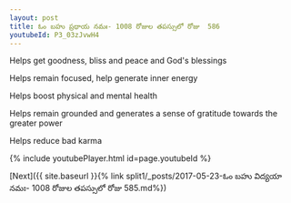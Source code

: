 ```yaml
---
layout: post
title: ఓం బహు ప్రధాయ నమః- 1008 రోజుల తపస్సులో రోజు  586
youtubeId: P3_03zJvwH4
---
```

 
 
Helps get goodness, bliss and peace and God's blessings
 
Helps remain focused, help generate inner energy 
 
Helps boost physical and mental health 
 
Helps remain grounded and generates a sense of gratitude towards the greater power 
 
Helps reduce bad karma
 
 
 
 


{% include youtubePlayer.html id=page.youtubeId %}
 
[Next]({{ site.baseurl }}{% link  split1/_posts/2017-05-23-ఓం బహు విద్యయా నమః- 1008 రోజుల తపస్సులో రోజు  585.md%})
 
